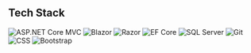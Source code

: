 <!-- Container to ensure everything is left-aligned -->   
<div style="text-align: left;">  

<h2>Tech Stack</h2>

<div class="scale-[1.5] inline-block space-x-1">
  <img src="https://img.shields.io/badge/ASP.NET%20Core%20MVC-512BD4?style=for-the-badge&logo=dotnet&logoColor=white" alt="ASP.NET Core MVC" />
  <img src="https://img.shields.io/badge/Blazor-512BD4?style=for-the-badge&logo=blazor&logoColor=white" alt="Blazor" />
  <img src="https://img.shields.io/badge/Razor-512BD4?style=for-the-badge&logo=dotnet&logoColor=white" alt="Razor" />
  <img src="https://img.shields.io/badge/Entity%20Framework-6DB33F?style=for-the-badge&logo=entity-framework&logoColor=white" alt="EF Core" />
  <img src="https://img.shields.io/badge/SQL%20Server-CC2927?style=for-the-badge&logo=microsoftsqlserver&logoColor=white" alt="SQL Server" />
  <img src="https://img.shields.io/badge/Git-F05032?style=for-the-badge&logo=git&logoColor=white" alt="Git" />
  <img src="https://img.shields.io/badge/CSS-1572B6?style=for-the-badge&logo=css&logoColor=white" alt="CSS" />
 <!-- Bootstrap Badge -->
<img src="https://img.shields.io/badge/Bootstrap-563D7C?style=for-the-badge&logo=bootstrap&logoColor=white" alt="Bootstrap" />

</div>


</div>



</div>
